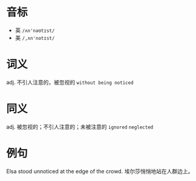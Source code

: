 # 音标

- 英 `/ʌn'nəʊtɪst/`
- 美 `/,ʌn'notɪst/`

# 词义

adj. 不引人注意的，被忽视的
`without being noticed`

# 同义

adj. 被忽视的；不引人注意的；未被注意的
`ignored` `neglected`

# 例句

Elsa stood unnoticed at the edge of the crowd.
埃尔莎悄悄地站在人群边上。


